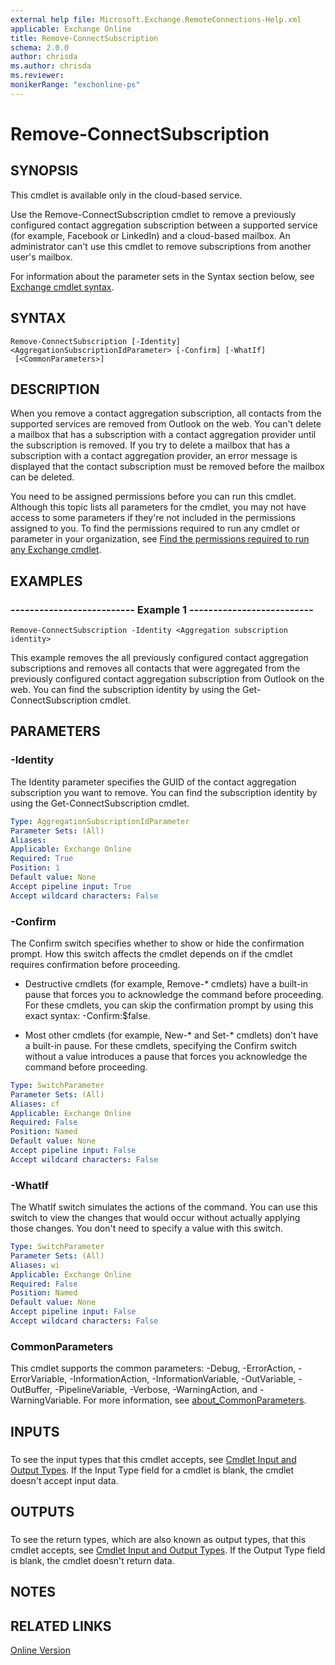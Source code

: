 ```yaml
---
external help file: Microsoft.Exchange.RemoteConnections-Help.xml
applicable: Exchange Online
title: Remove-ConnectSubscription
schema: 2.0.0
author: chrisda
ms.author: chrisda
ms.reviewer:
monikerRange: "exchonline-ps"
---
```


# Remove-ConnectSubscription

## SYNOPSIS
This cmdlet is available only in the cloud-based service.

Use the Remove-ConnectSubscription cmdlet to remove a previously configured contact aggregation subscription between a supported service (for example, Facebook or LinkedIn) and a cloud-based mailbox. An administrator can't use this cmdlet to remove subscriptions from another user's mailbox.

For information about the parameter sets in the Syntax section below, see [Exchange cmdlet syntax](https://docs.microsoft.com/powershell/exchange/exchange-server/exchange-cmdlet-syntax).

## SYNTAX

```
Remove-ConnectSubscription [-Identity] <AggregationSubscriptionIdParameter> [-Confirm] [-WhatIf]
 [<CommonParameters>]
```

## DESCRIPTION
When you remove a contact aggregation subscription, all contacts from the supported services are removed from Outlook on the web. You can't delete a mailbox that has a subscription with a contact aggregation provider until the subscription is removed. If you try to delete a mailbox that has a subscription with a contact aggregation provider, an error message is displayed that the contact subscription must be removed before the mailbox can be deleted.

You need to be assigned permissions before you can run this cmdlet. Although this topic lists all parameters for the cmdlet, you may not have access to some parameters if they're not included in the permissions assigned to you. To find the permissions required to run any cmdlet or parameter in your organization, see [Find the permissions required to run any Exchange cmdlet](https://docs.microsoft.com/powershell/exchange/exchange-server/find-exchange-cmdlet-permissions).

## EXAMPLES

### -------------------------- Example 1 --------------------------
```
Remove-ConnectSubscription -Identity <Aggregation subscription identity>
```

This example removes the all previously configured contact aggregation subscriptions and removes all contacts that were aggregated from the previously configured contact aggregation subscription from Outlook on the web. You can find the subscription identity by using the Get-ConnectSubscription cmdlet.

## PARAMETERS

### -Identity
The Identity parameter specifies the GUID of the contact aggregation subscription you want to remove. You can find the subscription identity by using the Get-ConnectSubscription cmdlet.

```yaml
Type: AggregationSubscriptionIdParameter
Parameter Sets: (All)
Aliases:
Applicable: Exchange Online
Required: True
Position: 1
Default value: None
Accept pipeline input: True
Accept wildcard characters: False
```

### -Confirm
The Confirm switch specifies whether to show or hide the confirmation prompt. How this switch affects the cmdlet depends on if the cmdlet requires confirmation before proceeding.

- Destructive cmdlets (for example, Remove-\* cmdlets) have a built-in pause that forces you to acknowledge the command before proceeding. For these cmdlets, you can skip the confirmation prompt by using this exact syntax: -Confirm:$false.

- Most other cmdlets (for example, New-\* and Set-\* cmdlets) don't have a built-in pause. For these cmdlets, specifying the Confirm switch without a value introduces a pause that forces you acknowledge the command before proceeding.

```yaml
Type: SwitchParameter
Parameter Sets: (All)
Aliases: cf
Applicable: Exchange Online
Required: False
Position: Named
Default value: None
Accept pipeline input: False
Accept wildcard characters: False
```

### -WhatIf
The WhatIf switch simulates the actions of the command. You can use this switch to view the changes that would occur without actually applying those changes. You don't need to specify a value with this switch.

```yaml
Type: SwitchParameter
Parameter Sets: (All)
Aliases: wi
Applicable: Exchange Online
Required: False
Position: Named
Default value: None
Accept pipeline input: False
Accept wildcard characters: False
```

### CommonParameters
This cmdlet supports the common parameters: -Debug, -ErrorAction, -ErrorVariable, -InformationAction, -InformationVariable, -OutVariable, -OutBuffer, -PipelineVariable, -Verbose, -WarningAction, and -WarningVariable. For more information, see [about_CommonParameters](https://go.microsoft.com/fwlink/p/?LinkID=113216).

## INPUTS

###  
To see the input types that this cmdlet accepts, see [Cmdlet Input and Output Types](https://go.microsoft.com/fwlink/p/?linkId=616387). If the Input Type field for a cmdlet is blank, the cmdlet doesn't accept input data.

## OUTPUTS

###  
To see the return types, which are also known as output types, that this cmdlet accepts, see [Cmdlet Input and Output Types](https://go.microsoft.com/fwlink/p/?linkId=616387). If the Output Type field is blank, the cmdlet doesn't return data.

## NOTES

## RELATED LINKS

[Online Version](https://technet.microsoft.com/library/6a4e7267-e3e9-42ec-b1be-7d1d9e2ea40c.aspx)
